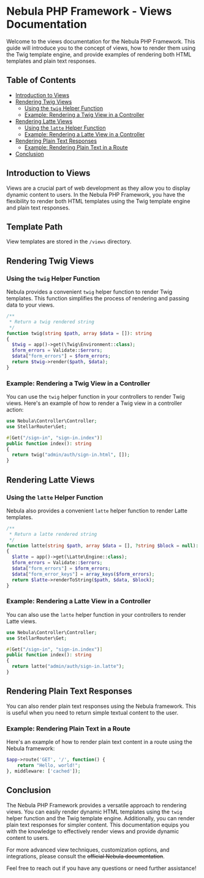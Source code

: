 # Nebula PHP Framework - Views Documentation

Welcome to the views documentation for the Nebula PHP Framework. This guide will introduce you to the concept of views, how to render them using the Twig template engine, and provide examples of rendering both HTML templates and plain text responses.

## Table of Contents

- [Introduction to Views](#introduction-to-views)
- [Rendering Twig Views](#rendering-twig-views)
  - [Using the `twig` Helper Function](#using-the-twig-helper-function)
  - [Example: Rendering a Twig View in a Controller](#example-rendering-a-twig-view-in-a-controller)
- [Rendering Latte Views](#rendering-latte-views)
  - [Using the `latte` Helper Function](#using-the-latte-helper-function)
  - [Example: Rendering a Latte View in a Controller](#example-rendering-a-latte-view-in-a-controller)
- [Rendering Plain Text Responses](#rendering-plain-text-responses)
  - [Example: Rendering Plain Text in a Route](#example-rendering-plain-text-in-a-route)
- [Conclusion](#conclusion)

## Introduction to Views

Views are a crucial part of web development as they allow you to display dynamic content to users. In the Nebula PHP Framework, you have the flexibility to render both HTML templates using the Twig template engine and plain text responses.

## Template Path

View templates are stored in the `/views` directory.

## Rendering Twig Views

### Using the `twig` Helper Function

Nebula provides a convenient `twig` helper function to render Twig templates. This function simplifies the process of rendering and passing data to your views.

```php
/**
 * Return a twig rendered string
 */
function twig(string $path, array $data = []): string
{
  $twig = app()->get(\Twig\Environment::class);
  $form_errors = Validate::$errors;
  $data["form_errors"] = $form_errors;
  return $twig->render($path, $data);
}
```

### Example: Rendering a Twig View in a Controller

You can use the `twig` helper function in your controllers to render Twig views. Here's an example of how to render a Twig view in a controller action:

```php
use Nebula\Controller\Controller;
use StellarRouter\Get;

#[Get("/sign-in", "sign-in.index")]
public function index(): string
{
  return twig("admin/auth/sign-in.html", []);
}
```


## Rendering Latte Views

### Using the `latte` Helper Function

Nebula also provides a convenient `latte` helper function to render Latte templates.

```php
/**
 * Return a latte rendered string
 */
function latte(string $path, array $data = [], ?string $block = null): string
{
  $latte = app()->get(\Latte\Engine::class);
  $form_errors = Validate::$errors;
  $data["form_errors"] = $form_errors;
  $data["form_error_keys"] = array_keys($form_errors);
  return $latte->renderToString($path, $data, $block);
}
```

### Example: Rendering a Latte View in a Controller

You can also use the `latte` helper function in your controllers to render Latte views. 

```php
use Nebula\Controller\Controller;
use StellarRouter\Get;

#[Get("/sign-in", "sign-in.index")]
public function index(): string
{
  return latte("admin/auth/sign-in.latte");
}
```


## Rendering Plain Text Responses

You can also render plain text responses using the Nebula framework. This is useful when you need to return simple textual content to the user.

### Example: Rendering Plain Text in a Route

Here's an example of how to render plain text content in a route using the Nebula framework:

```php
$app->route('GET', '/', function() {
    return "Hello, world!";
}, middleware: ['cached']);
```

## Conclusion

The Nebula PHP Framework provides a versatile approach to rendering views. You can easily render dynamic HTML templates using the `twig` helper function and the Twig template engine. Additionally, you can render plain text responses for simpler content. This documentation equips you with the knowledge to effectively render views and provide dynamic content to users.

For more advanced view techniques, customization options, and integrations, please consult the <s>official Nebula documentation</s>.

Feel free to reach out if you have any questions or need further assistance!
